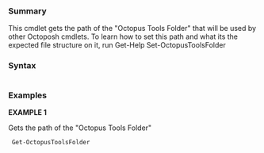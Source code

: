 ﻿### Summary

This cmdlet gets the path of the "Octopus Tools Folder" that will be used by other Octoposh cmdlets. To learn how to set this path and what its the expected file structure on it, run Get-Help Set-OctopusToolsFolder
### Syntax
``` powershell

``` 

### Examples 

**EXAMPLE 1**

Gets the path of the "Octopus Tools Folder"

``` powershell 
 Get-OctopusToolsFolder
``` 

